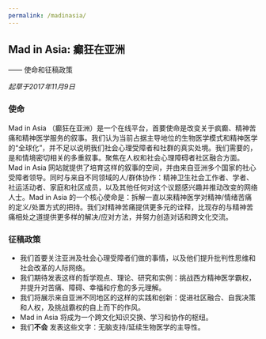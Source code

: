 ```yaml
---
permalink: /madinasia/
---
```


## Mad in Asia: 癫狂在亚洲
—— 使命和征稿政策

_起草于2017年11月9日_


### 使命

Mad in Asia （癫狂在亚洲）是一个在线平台，首要使命是改变关于疯癫、精神苦痛和精神医学服务的叙事。我们认为当前占据主导地位的生物医学模式和精神医学的“全球化”，并不足以说明我们社会心理受障者和社群的真实处境。我们需要的，是和情境密切相关的多重叙事。聚焦在人权和社会心理障碍者社区融合方面。Mad in Asia 网站就提供了培育这样的叙事的空间，并由来自亚洲多个国家的社心受障者领导。同时与来自不同领域的人/群体协作：精神卫生社会工作者、学者、社运活动者、家庭和社区成员，以及其他任何对这个议题感兴趣并推动改变的网络人士。Mad in Asia 的一个核心使命是：拆解一直以来精神医学对精神/情绪苦痛的定义/处置方式的把持。我们对精神苦痛提供更多元的诠释，比现存的与精神苦痛相处之道提供更多样的解决/应对方法，并努力创造对话和跨文化交流。


### 征稿政策

- 我们首要关注亚洲及社会心理受障者们做的事情，以及他们提升批判性思维和社会改革的人际网络。
- 我们期待发表这样的哲学观点、理论、研究和实例：挑战西方精神医学霸权，并提升对苦痛、障碍、幸福和疗愈的多元理解。
- 我们将展示来自亚洲不同地区的这样的实践和创新：促进社区融合、自我决策和人权，及挑战霸权的自上而下的作风。  
- Mad in Asia 将成为一个跨文化知识交换、学习和协作的枢纽。
- 我们**不会** 发表这些文字：无脑支持/延续生物医学的主导性。
